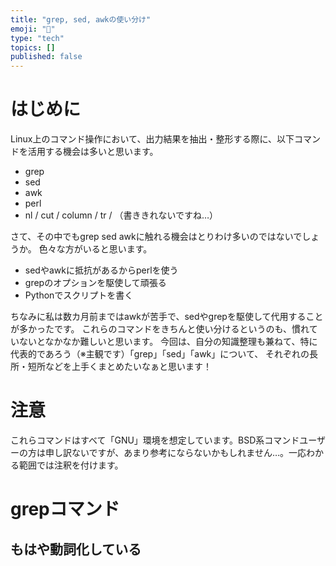 ```yaml
---
title: "grep, sed, awkの使い分け"
emoji: "🙌"
type: "tech"
topics: []
published: false
---
```


# はじめに

Linux上のコマンド操作において、出力結果を抽出・整形する際に、以下コマンドを活用する機会は多いと思います。
- grep
- sed
- awk
- perl
- nl / cut / column / tr / （書ききれないですね…）
  
さて、その中でもgrep sed awkに触れる機会はとりわけ多いのではないでしょうか。
色々な方がいると思います。
- sedやawkに抵抗があるからperlを使う
- grepのオプションを駆使して頑張る
- Pythonでスクリプトを書く

ちなみに私は数カ月前まではawkが苦手で、sedやgrepを駆使して代用することが多かったです。
これらのコマンドをきちんと使い分けるというのも、慣れていないとなかなか難しいと思います。
今回は、自分の知識整理も兼ねて、特に代表的であろう（※主観です）「grep」「sed」「awk」について、
それぞれの長所・短所などを上手くまとめたいなぁと思います！


# 注意
これらコマンドはすべて「GNU」環境を想定しています。BSD系コマンドユーザーの方は申し訳ないですが、あまり参考にならないかもしれません…。一応わかる範囲では注釈を付けます。

# grepコマンド

## もはや動詞化している

